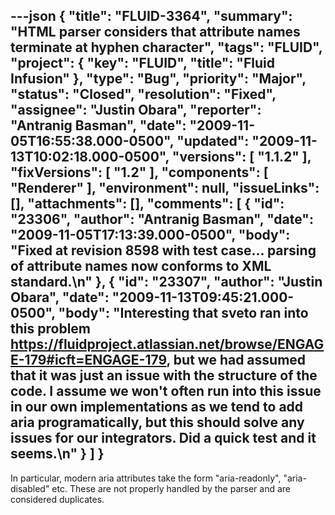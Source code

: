 ---json
{
  "title": "FLUID-3364",
  "summary": "HTML parser considers that attribute names terminate at hyphen character",
  "tags": "FLUID",
  "project": {
    "key": "FLUID",
    "title": "Fluid Infusion"
  },
  "type": "Bug",
  "priority": "Major",
  "status": "Closed",
  "resolution": "Fixed",
  "assignee": "Justin Obara",
  "reporter": "Antranig Basman",
  "date": "2009-11-05T16:55:38.000-0500",
  "updated": "2009-11-13T10:02:18.000-0500",
  "versions": [
    "1.1.2"
  ],
  "fixVersions": [
    "1.2"
  ],
  "components": [
    "Renderer"
  ],
  "environment": null,
  "issueLinks": [],
  "attachments": [],
  "comments": [
    {
      "id": "23306",
      "author": "Antranig Basman",
      "date": "2009-11-05T17:13:39.000-0500",
      "body": "Fixed at revision 8598 with test case... parsing of attribute names now conforms to XML standard.\n"
    },
    {
      "id": "23307",
      "author": "Justin Obara",
      "date": "2009-11-13T09:45:21.000-0500",
      "body": "Interesting that sveto ran into this problem <https://fluidproject.atlassian.net/browse/ENGAGE-179#icft=ENGAGE-179>, but we had assumed that it was just an issue with the structure of the code. I assume we won't often run into this issue in our own implementations as we tend to add aria programatically, but this should solve any issues for our integrators. Did a quick test and it seems.\n"
    }
  ]
}
---
In particular, modern aria attributes take the form "aria-readonly", "aria-disabled" etc. These are not properly handled by the parser and are considered duplicates.

        